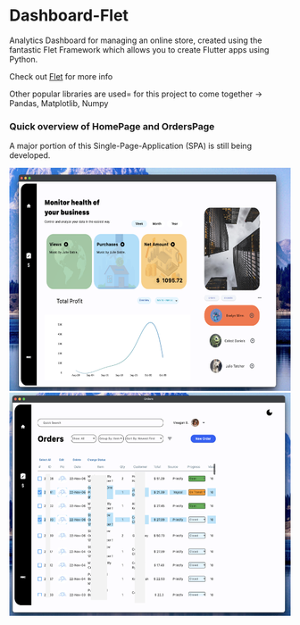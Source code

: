 # Dashboard-Flet

Analytics Dashboard for managing an online store, created using the fantastic Flet Framework which allows you to create Flutter apps using Python.

Check out <a href="www.flet.dev">Flet</a> for more info

Other popular libraries are used= for this project to come together -> Pandas, Matplotlib, Numpy

### Quick overview of HomePage and OrdersPage
A major portion of this Single-Page-Application (SPA) is still being developed.

<img src="dashboard-app/progress-media/home_snapshot.jpg" height=400 width=600>

<img src="dashboard-app/progress-media/orders_snapshot.jpg" height=400 width=600>
